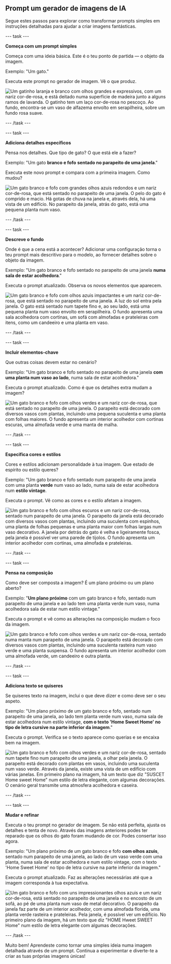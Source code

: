 ## Prompt um gerador de imagens de IA

Segue estes passos para explorar como transformar prompts simples em instruções detalhadas para ajudar a criar imagens fantásticas.

\--- task ---

**Começa com um prompt simples**

Começa com uma ideia básica. Este é o teu ponto de partida — o objeto da imagem.

Exemplo: "Um gato."

Executa este prompt no gerador de imagem. Vê o que produz.

![Um gatinho laranja e branco com olhos grandes e expressivos, com um nariz cor-de-rosa, e está deitado numa superfície de madeira junto a alguns ramos de lavanda. O gatinho tem um laço cor-de-rosa no pescoço. Ao fundo, encontra-se um vaso de alfazema envolto em serapilheira, sobre um fundo rosa suave.](images/prompt.jpg)

\--- /task ---

\--- task ---

**Adiciona detalhes específicos**

Pensa nos detalhes. Que tipo de gato? O que está ele a fazer?

Exemplo: "Um gato **branco e fofo** **sentado no parapeito de uma janela**."

Executa este novo prompt e compara com a primeira imagem. Como mudou?

![Um gato branco e fofo com grandes olhos azuis redondos e um nariz cor-de-rosa, que está sentado no parapeito de uma janela. O pelo do gato é comprido e macio. Há gotas de chuva na janela e, através dela, há uma vista de um edifício. No parapeito da janela, atrás do gato, está uma pequena planta num vaso.](images/prompt2.jpg)

\--- /task ---

\--- task ---

**Descreve o fundo**

Onde é que a cena está a acontecer? Adicionar uma configuração torna o teu prompt mais descritivo para o modelo, ao fornecer detalhes sobre o objeto da imagem.

Exemplo: "Um gato branco e fofo sentado no parapeito de uma janela **numa sala de estar acolhedora**."

Executa o prompt atualizado. Observa os novos elementos que aparecem.

![Um gato branco e fofo com olhos azuis impactantes e um nariz cor-de-rosa, que está sentado no parapeito de uma janela. A luz do sol entra pela janela. O gato está sentado num tapete fino e, ao seu lado, está uma pequena planta num vaso envolto em serapilheira. O fundo apresenta uma sala acolhedora com cortinas, um sofá com almofadas e prateleiras com itens, como um candeeiro e uma planta em vaso.](images/prompt3.jpg)

\--- /task ---

\--- task ---

**Incluir elementos-chave**

Que outras coisas devem estar no cenário?

Exemplo: "Um gato branco e fofo sentado no parapeito de uma janela **com uma planta num vaso ao lado**, numa sala de estar acolhedora."

Executa o prompt atualizado. Como é que os detalhes extra mudam a imagem?

![Um gato branco e fofo com olhos verdes e um nariz cor-de-rosa, que está sentado no parapeito de uma janela. O parapeito está decorado com diversos vasos com plantas, incluindo uma pequena suculenta e uma planta com folhas maiores. O fundo apresenta um interior acolhedor com cortinas escuras, uma almofada verde e uma manta de malha.](images/prompt4.jpg)

\--- /task ---

\--- task ---

**Especifica cores e estilos**

Cores e estilos adicionam personalidade à tua imagem. Que estado de espírito ou estilo queres?

Exemplo: "Um gato branco e fofo sentado num parapeito de uma janela com uma planta **verde** num vaso ao lado, numa sala de estar acolhedora num **estilo vintage**.

Executa o prompt. Vê como as cores e o estilo afetam a imagem.

![Um gato branco e fofo com olhos escuros e um nariz cor-de-rosa, sentado num parapeito de uma janela. O parapeito da janela está decorado com diversos vasos com plantas, incluindo uma suculenta com espinhos, uma planta de folhas pequenas e uma planta maior com folhas largas num vaso decorativo. A janela por detrás do gato é velha e ligeiramente fosca, pela janela é possível ver uma parede de tijolos. O fundo apresenta um interior acolhedor com cortinas, uma almofada e prateleiras.](images/prompt5.jpg)

\--- /task ---

\--- task ---

**Pensa na composição**

Como deve ser composta a imagem? É um plano próximo ou um plano aberto?

Exemplo: "**Um plano próximo** com um gato branco e fofo, sentado num parapeito de uma janela e ao lado tem uma planta verde num vaso, numa acolhedora sala de estar num estilo vintage."

Executa o prompt e vê como as alterações na composição mudam o foco da imagem.

![Um gato branco e fofo com olhos verdes e um nariz cor-de-rosa, sentado numa manta num parapeito de uma janela. O parapeito está decorado com diversos vasos com plantas, incluindo uma suculenta rasteira num vaso verde e uma planta suspensa. O fundo apresenta um interior acolhedor com uma almofada verde, um candeeiro e outra planta.](images/prompt6.jpg)

\--- /task ---

\--- task ---

**Adiciona texto se quiseres**

Se quiseres texto na imagem, inclui o que deve dizer e como deve ser o seu aspeto.

Exemplo: "Um plano próximo de um gato branco e fofo, sentado num parapeito de uma janela, ao lado tem planta verde num vaso, numa sala de estar acolhedora num estilo vintage, **com o texto 'Home Sweet Home' no tipo de letra cursive na parte inferior da imagem**."

Executa o prompt. Verifica se o texto aparece como querias e se encaixa bem na imagem.

![Um gato branco e fofo com olhos verdes e um nariz cor-de-rosa, sentado num tapete fino num parapeito de uma janela, a olhar pela janela. O parapeito está decorado com plantas em vasos, incluindo uma suculenta num vaso verde. Através da janela, existe uma vista de um edifício com várias janelas. Em primeiro plano na imagem, há um texto que diz "SUSCET Home sweet Home" num estilo de letra elegante, com algumas decorações. O cenário geral transmite uma atmosfera acolhedora e caseira.](images/prompt7.jpg)

\--- /task ---

\--- task ---

**Mudar e refinar**

Executa o teu prompt no gerador de imagem. Se não está perfeita, ajusta os detalhes e tenta de novo. Através das imagens anteriores podes ter reparado que os olhos do gato foram mudando de cor. Podes consertar isso agora.

Exemplo: "Um plano próximo de um gato branco e fofo **com olhos azuis**, sentado num parapeito de uma janela, ao lado de um vaso verde com uma planta, numa sala de estar acolhedora e num estilo vintage, com o texto 'Home Sweet Home' no tipo de letra cursive na parte inferior da imagem."

Executa o prompt atualizado. Faz as alterações necessárias até que a imagem corresponda à tua expectativa.

![Um gato branco e fofo com uns impressionantes olhos azuis e um nariz cor-de-rosa, está sentado no parapeito de uma janela e no encosto de um sofá, ao pé de uma planta num vaso de metal decorativo. O parapeito da janela faz parte de um interior acolhedor, com uma almofada florida, uma planta verde rasteira e prateleiras. Pela janela, é possível ver um edifício. No primeiro plano da imagem, há um texto que diz "HOME Hweet SWEET Home" num estilo de letra elegante com algumas decorações.](images/prompt8.jpg)

\--- /task ---

Muito bem! Aprendeste como tornar uma simples ideia numa imagem detalhada através de um prompt. Continua a experimentar e diverte-te a criar as tuas próprias imagens únicas!
